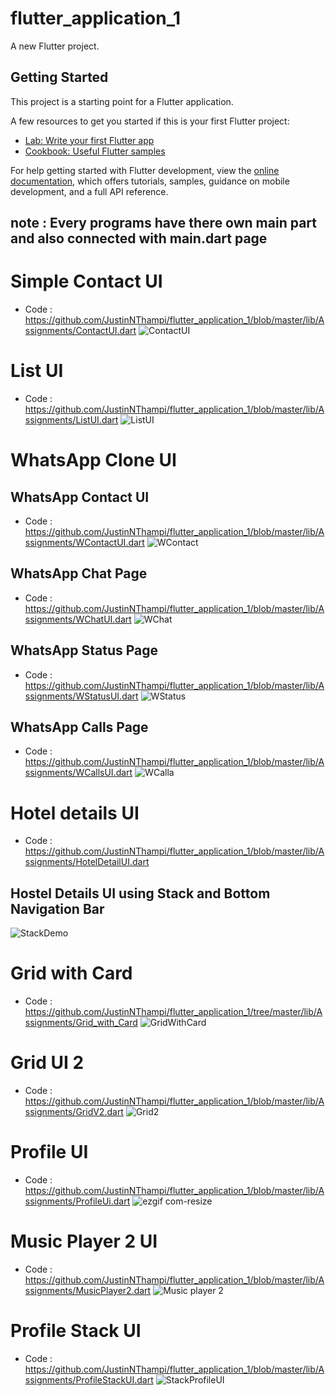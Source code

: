 # flutter_application_1

A new Flutter project.

## Getting Started

This project is a starting point for a Flutter application.

A few resources to get you started if this is your first Flutter project:

- [Lab: Write your first Flutter app](https://docs.flutter.dev/get-started/codelab)
- [Cookbook: Useful Flutter samples](https://docs.flutter.dev/cookbook)

For help getting started with Flutter development, view the
[online documentation](https://docs.flutter.dev/), which offers tutorials,
samples, guidance on mobile development, and a full API reference.

## note : Every programs have there own main part and also connected with main.dart page 

# Simple Contact UI 
  - Code : https://github.com/JustinNThampi/flutter_application_1/blob/master/lib/Assignments/ContactUI.dart
![ContactUI](https://user-images.githubusercontent.com/95224442/225706316-21e18fe6-16bc-4a46-b308-44d9498a23de.PNG)

# List UI
  - Code : https://github.com/JustinNThampi/flutter_application_1/blob/master/lib/Assignments/ListUI.dart
   ![ListUI](https://user-images.githubusercontent.com/95224442/227715563-943b571c-e333-4b9d-b302-2d490b91e232.PNG)

# WhatsApp Clone UI

## WhatsApp Contact UI
  - Code : https://github.com/JustinNThampi/flutter_application_1/blob/master/lib/Assignments/WContactUI.dart
  ![WContact](https://user-images.githubusercontent.com/95224442/225841385-97bc59ea-c7c5-4312-a70a-567a60c68a5c.PNG)

## WhatsApp Chat Page
  - Code : https://github.com/JustinNThampi/flutter_application_1/blob/master/lib/Assignments/WChatUI.dart
   ![WChat](https://user-images.githubusercontent.com/95224442/225905514-513bf5ba-b16e-4619-8aee-2048516f9bc1.PNG)

## WhatsApp Status Page
  - Code : https://github.com/JustinNThampi/flutter_application_1/blob/master/lib/Assignments/WStatusUI.dart
   ![WStatus](https://user-images.githubusercontent.com/95224442/225905772-2bcc3ecf-f2cc-44de-9c72-461151ce9e97.PNG)

## WhatsApp Calls Page
  - Code : https://github.com/JustinNThampi/flutter_application_1/blob/master/lib/Assignments/WCallsUI.dart
   ![WCalla](https://user-images.githubusercontent.com/95224442/225905991-25858f1b-e716-4c3f-918c-f39b6bb1f568.PNG)
   
# Hotel details UI 
  - Code : https://github.com/JustinNThampi/flutter_application_1/blob/master/lib/Assignments/HotelDetailUI.dart
  ## Hostel Details UI using Stack and Bottom Navigation Bar
  ![StackDemo](https://user-images.githubusercontent.com/95224442/228591291-3d90ba4d-9346-4294-a842-b391a706e35f.PNG)
  
# Grid with Card
  - Code : https://github.com/JustinNThampi/flutter_application_1/tree/master/lib/Assignments/Grid_with_Card
  ![GridWithCard](https://user-images.githubusercontent.com/95224442/229265982-4a75ad59-c424-48dc-9eb7-9f1af3b87abf.PNG)
  
# Grid UI 2
  - Code : https://github.com/JustinNThampi/flutter_application_1/blob/master/lib/Assignments/GridV2.dart
![Grid2](https://user-images.githubusercontent.com/95224442/229336790-8f27fb08-c294-434c-a36d-c78bd7b1f7bf.PNG)
  
# Profile UI
  - Code : https://github.com/JustinNThampi/flutter_application_1/blob/master/lib/Assignments/ProfileUi.dart
  ![ezgif com-resize](https://user-images.githubusercontent.com/95224442/229288641-dc290d4f-f376-4aa6-af1d-a5bff6f72810.gif)
  
# Music Player 2 UI
  - Code : https://github.com/JustinNThampi/flutter_application_1/blob/master/lib/Assignments/MusicPlayer2.dart
  ![Music player 2](https://user-images.githubusercontent.com/95224442/232308604-7f532f77-97d9-49b9-9602-c785284449cc.PNG)
  
# Profile Stack UI
  - Code : https://github.com/JustinNThampi/flutter_application_1/blob/master/lib/Assignments/ProfileStackUI.dart
  ![StackProfileUI](https://user-images.githubusercontent.com/95224442/232478308-e86a508d-5815-461e-aecf-42fc720af0be.PNG)

